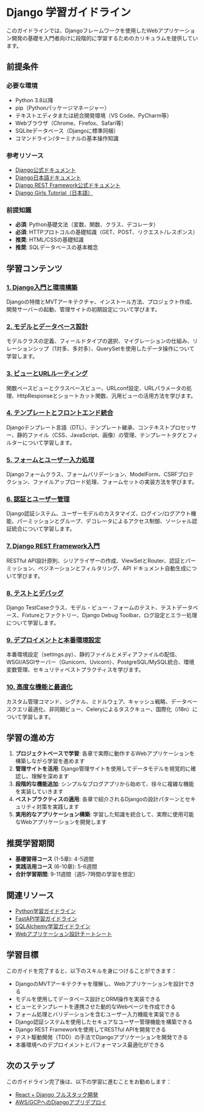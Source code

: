 # Django 学習ガイドライン

このガイドラインでは、Djangoフレームワークを使用したWebアプリケーション開発の基礎を入門者向けに段階的に学習するためのカリキュラムを提供しています。

## 前提条件
### 必要な環境
- Python 3.8以降
- pip（Pythonパッケージマネージャー）
- テキストエディタまたは統合開発環境（VS Code、PyCharm等）
- Webブラウザ（Chrome、Firefox、Safari等）
- SQLiteデータベース（Djangoに標準同梱）
- コマンドライン/ターミナルの基本操作知識

### 参考リソース
- [Django公式ドキュメント](https://docs.djangoproject.com/)
- [Django日本語ドキュメント](https://docs.djangoproject.com/ja/)
- [Django REST Framework公式ドキュメント](https://www.django-rest-framework.org/)
- [Django Girls Tutorial（日本語）](https://tutorial.djangogirls.org/ja/)

### 前提知識
- **必須**: Python基礎文法（変数、関数、クラス、デコレータ）
- **必須**: HTTPプロトコルの基礎知識（GET、POST、リクエスト/レスポンス）
- **推奨**: HTML/CSSの基礎知識
- **推奨**: SQLデータベースの基本概念

## 学習コンテンツ
### [1. Django入門と環境構築](https://fcircle-biz.github.io/tech_docs/guide/programming-languages/python-ecosystem/django/django-learning-material-01.html)
Djangoの特徴とMVTアーキテクチャ、インストール方法、プロジェクト作成、開発サーバーの起動、管理サイトの初期設定について学びます。

### [2. モデルとデータベース設計](https://fcircle-biz.github.io/tech_docs/guide/programming-languages/python-ecosystem/django/django-learning-material-02.html)
モデルクラスの定義、フィールドタイプの選択、マイグレーションの仕組み、リレーションシップ（1対多、多対多）、QuerySetを使用したデータ操作について学習します。

### [3. ビューとURLルーティング](https://fcircle-biz.github.io/tech_docs/guide/programming-languages/python-ecosystem/django/django-learning-material-03.html)
関数ベースビューとクラスベースビュー、URLconf設定、URLパラメータの処理、HttpResponseとショートカット関数、汎用ビューの活用方法を学びます。

### [4. テンプレートとフロントエンド統合](https://fcircle-biz.github.io/tech_docs/guide/programming-languages/python-ecosystem/django/django-learning-material-04.html)
Djangoテンプレート言語（DTL）、テンプレート継承、コンテキストプロセッサー、静的ファイル（CSS、JavaScript、画像）の管理、テンプレートタグとフィルターについて学習します。

### [5. フォームとユーザー入力処理](https://fcircle-biz.github.io/tech_docs/guide/programming-languages/python-ecosystem/django/django-learning-material-05.html)
Djangoフォームクラス、フォームバリデーション、ModelForm、CSRFプロテクション、ファイルアップロード処理、フォームセットの実装方法を学びます。

### [6. 認証とユーザー管理](https://fcircle-biz.github.io/tech_docs/guide/programming-languages/python-ecosystem/django/django-learning-material-06.html)
Django認証システム、ユーザーモデルのカスタマイズ、ログイン/ログアウト機能、パーミッションとグループ、デコレータによるアクセス制御、ソーシャル認証統合について学習します。

### [7. Django REST Framework入門](https://fcircle-biz.github.io/tech_docs/guide/programming-languages/python-ecosystem/django/django-learning-material-07.html)
RESTful API設計原則、シリアライザーの作成、ViewSetとRouter、認証とパーミッション、ペジネーションとフィルタリング、API ドキュメント自動生成について学びます。

### [8. テストとデバッグ](https://fcircle-biz.github.io/tech_docs/guide/programming-languages/python-ecosystem/django/django-learning-material-08.html)
Django TestCaseクラス、モデル・ビュー・フォームのテスト、テストデータベース、Fixtureとファクトリー、Django Debug Toolbar、ログ設定とエラー処理について学習します。

### [9. デプロイメントと本番環境設定](https://fcircle-biz.github.io/tech_docs/guide/programming-languages/python-ecosystem/django/django-learning-material-09.html)
本番環境設定（settings.py）、静的ファイルとメディアファイルの配信、WSGI/ASGIサーバー（Gunicorn、Uvicorn）、PostgreSQL/MySQL統合、環境変数管理、セキュリティベストプラクティスを学びます。

### [10. 高度な機能と最適化](https://fcircle-biz.github.io/tech_docs/guide/programming-languages/python-ecosystem/django/django-learning-material-10.html)
カスタム管理コマンド、シグナル、ミドルウェア、キャッシュ戦略、データベースクエリ最適化、非同期ビュー、Celeryによるタスクキュー、国際化（i18n）について学習します。

## 学習の進め方
1. **プロジェクトベースで学習**: 各章で実際に動作するWebアプリケーションを構築しながら学習を進めます
2. **管理サイトを活用**: Django管理サイトを使用してデータモデルを視覚的に確認し、理解を深めます
3. **段階的な機能追加**: シンプルなブログアプリから始めて、徐々に複雑な機能を実装していきます
4. **ベストプラクティスの適用**: 各章で紹介されるDjangoの設計パターンとセキュリティ対策を実践します
5. **実用的なアプリケーション構築**: 学習した知識を統合して、実際に使用可能なWebアプリケーションを開発します

## 推奨学習期間
- **基礎習得コース** (1-5章): 4-5週間
- **実践活用コース** (6-10章): 5-6週間
- **合計学習期間**: 9-11週間（週5-7時間の学習を想定）

## 関連リソース
- [Python学習ガイドライン](https://fcircle-biz.github.io/tech_docs/guide/programming-languages/python-ecosystem/python/README.html)
- [FastAPI学習ガイドライン](https://fcircle-biz.github.io/tech_docs/guide/programming-languages/python-ecosystem/fastapi/README.html)
- [SQLAlchemy学習ガイドライン](https://fcircle-biz.github.io/tech_docs/guide/programming-languages/python-ecosystem/sqlalchemy/README.html)
- [Webアプリケーション設計チートシート](https://fcircle-biz.github.io/tech_docs/cheatsheet/web/web-app-design-cheatsheet.html)

## 学習目標
このガイドを完了すると、以下のスキルを身につけることができます：
- DjangoのMVTアーキテクチャを理解し、Webアプリケーションを設計できる
- モデルを使用してデータベース設計とORM操作を実装できる
- ビューとテンプレートを連携させた動的なWebページを作成できる
- フォーム処理とバリデーションを含むユーザー入力機能を実装できる
- Django認証システムを使用したセキュアなユーザー管理機能を構築できる
- Django REST Frameworkを使用してRESTful APIを開発できる
- テスト駆動開発（TDD）の手法でDjangoアプリケーションを開発できる
- 本番環境へのデプロイメントとパフォーマンス最適化ができる

## 次のステップ
このガイドライン完了後は、以下の学習に進むことをお勧めします：
- [React + Django フルスタック開発](https://fcircle-biz.github.io/tech_docs/guide/fullstack/react-django/README.html)
- [AWS/GCPへのDjangoアプリデプロイ](https://fcircle-biz.github.io/tech_docs/guide/cloud/django-deployment/README.html)